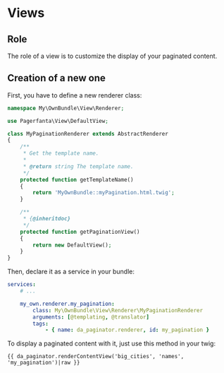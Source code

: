 Views
=====

Role
----

The role of a view is to customize the display of your paginated content.

Creation of a new one
---------------------

First, you have to define a new renderer class:

```php
namespace My\OwnBundle\View\Renderer;

use Pagerfanta\View\DefaultView;

class MyPaginationRenderer extends AbstractRenderer
{
    /**
     * Get the template name.
     *
     * @return string The template name.
     */
    protected function getTemplateName()
    {
        return 'MyOwnBundle::myPagination.html.twig';
    }

    /**
     * {@inheritdoc}
     */
    protected function getPaginationView()
    {
        return new DefaultView();
    }
}
```

Then, declare it as a service in your bundle:

```yml
services:
    # ...

    my_own.renderer.my_pagination:
        class: My\OwnBundle\View\Renderer\MyPaginationRenderer
        arguments: [@templating, @translator]
        tags:
            - { name: da_paginator.renderer, id: my_pagination }
```

To display a paginated content with it, just use this method in your twig:

```twig
{{ da_paginator.renderContentView('big_cities', 'names', 'my_pagination')|raw }}
```